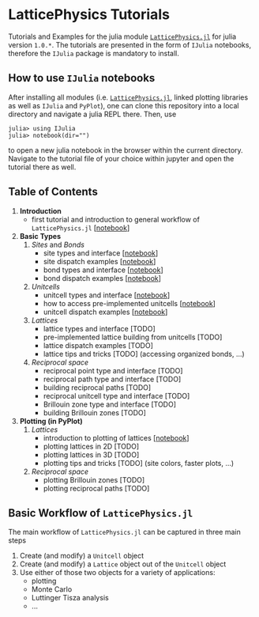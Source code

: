 # LatticePhysics Tutorials

Tutorials and Examples for the julia module [`LatticePhysics.jl`](https://github.com/janattig/LatticePhysics.jl) for julia version `1.0.*`.
The tutorials are presented in the form of `IJulia` notebooks, therefore the `IJulia` package is mandatory to install.


## How to use `IJulia` notebooks

After installing all modules (i.e. [`LatticePhysics.jl`](https://github.com/janattig/LatticePhysics.jl), linked plotting libraries as well as `IJulia` and `PyPlot`), one can clone this repository into a local directory and navigate a julia REPL there. Then, use
```julia-REPL
julia> using IJulia
julia> notebook(dir="")
```
to open a new julia notebook in the browser within the current directory. Navigate to the tutorial file of your choice within jupyter
and open the tutorial there as well.



## Table of Contents

1.  **Introduction**
    - first tutorial and introduction to general workflow of `LatticePhysics.jl` [[notebook](https://github.com/janattig/LatticePhysics_Tutorials/blob/master/introduction/introduction.ipynb)]
2.  **Basic Types**
    1. _Sites_ and _Bonds_
        -  site types and interface [[notebook](https://github.com/janattig/LatticePhysics_Tutorials/blob/master/basics/sites_bonds/site_type_interface.ipynb)]
        -  site dispatch examples [[notebook](https://github.com/janattig/LatticePhysics_Tutorials/blob/master/basics/sites_bonds/site_dispatch.ipynb)]
        -  bond types and interface [[notebook](https://github.com/janattig/LatticePhysics_Tutorials/blob/master/basics/sites_bonds/bond_type_interface.ipynb)]
        -  bond dispatch examples [[notebook](https://github.com/janattig/LatticePhysics_Tutorials/blob/master/basics/sites_bonds/bond_dispatch.ipynb)]
    2. _Unitcells_
        -  unitcell types and interface [[notebook](https://github.com/janattig/LatticePhysics_Tutorials/blob/master/basics/unitcells/unitcell_type_interface.ipynb)]
        -  how to access pre-implemented unitcells [[notebook](https://github.com/janattig/LatticePhysics_Tutorials/blob/master/basics/unitcells/pre-implemented_unitcells.ipynb)]
        -  unitcell dispatch examples [[notebook](https://github.com/janattig/LatticePhysics_Tutorials/blob/master/basics/unitcells/unitcell_dispatch.ipynb)]
    3. _Lattices_
        -  lattice types and interface [TODO]
        -  pre-implemented lattice building from unitcells [TODO]
        -  lattice dispatch examples [TODO]
        -  lattice tips and tricks [TODO] (accessing organized bonds, ...)
    4. _Reciprocal space_
        -  reciprocal point type and interface [TODO]
        -  reciprocal path type and interface [TODO]
        -  building reciprocal paths [TODO]
        -  reciprocal unitcell type and interface [TODO]
        -  Brillouin zone type and interface [TODO]
        -  building Brillouin zones [TODO]
3.  **Plotting (in PyPlot)**
    1. _Lattices_
        -  introduction to plotting of lattices [[notebook](https://github.com/janattig/LatticePhysics_Tutorials/blob/master/plotting/lattices/plotting_lattice_introduction.ipynb)]
        -  plotting lattices in 2D [TODO]
        -  plotting lattices in 3D [TODO]
        -  plotting tips and tricks [TODO] (site colors, faster plots, ...)
    2. _Reciprocal space_
        -  plotting Brillouin zones [TODO]
        -  plotting reciprocal paths [TODO]




## Basic Workflow of `LatticePhysics.jl`

The main workflow of `LatticePhysics.jl` can be captured in three main steps
1.  Create (and modify) a `Unitcell` object
2.  Create (and modify) a `Lattice` object out of the `Unitcell` object
3.  Use either of those two objects for a variety of applications:
    - plotting
    - Monte Carlo
    - Luttinger Tisza analysis
    - ...

